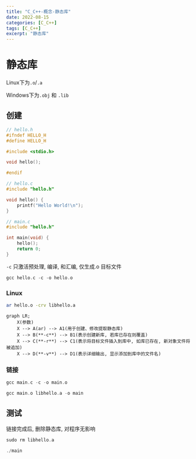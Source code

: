 ```yaml
---
title: "C_C++-概念-静态库"
date: 2022-08-15
categories: [C_C++]
tags: [C_C++]
excerpt: "静态库"
---
```


# 静态库

Linux下为`.o`/`.a`

Windows下为`.obj` 和 `.lib`

## 创建

```c++
// hello.h
#ifndef HELLO_H
#define HELLO_H

#include <stdio.h>

void hello();

#endif
```

```c
// hello.c
#include "hello.h"

void hello() {
    printf("Hello World!\n");
}
```

```c
// main.c
#include "hello.h"

int main(void) {
    hello();
    return 0;
}
```

`-c` 只激活预处理, 编译, 和汇编, 仅生成.o 目标文件

```c
gcc hello.c -c -o hello.o
```

### Linux

```sh
ar hello.o -crv libhello.a 
```

```mermaid
graph LR;
    X(参数)
    X --> A(ar) --> A1(用于创建、修改提取静态库)
    X --> B(**-c**) --> B1(表示创建新库, 若库已存在则覆盖)
    X --> C(**-r**) --> C1(表示将目标文件插入到库中, 如库已存在, 新对象文件将被追加)
    X --> D(**-v**) --> D1(表示详细输出, 显示添加到库中的文件名)
```

### 链接

```c
gcc main.c -c -o main.o

gcc main.o libhello.a -o main
```

## 测试

链接完成后, 删除静态库, 对程序无影响

```c
sudo rm libhello.a

./main
```
